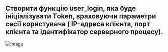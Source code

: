 ## Створити функцію user_login, яка буде ініціалізувати Token, враховуючи параметри сесії користувача ( IP-адреса клієнта, порт клієнта та ідентифікатор серверного процесу).

![image](https://user-images.githubusercontent.com/55044802/209195773-af36c2b9-b4d1-485a-b6f9-8f5ddc3981bf.png)
